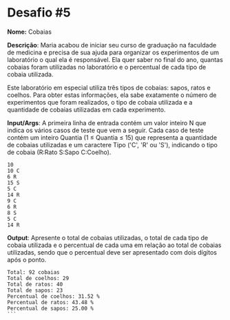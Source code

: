 # Desafio #5

**Nome:** Cobaias

**Descrição**: 
Maria acabou de iniciar seu curso de graduação na faculdade de medicina e precisa de sua ajuda para organizar os experimentos de um laboratório o qual ela é responsável. Ela quer saber no final do ano, quantas cobaias foram utilizadas no laboratório e o percentual de cada tipo de cobaia utilizada.

Este laboratório em especial utiliza três tipos de cobaias: sapos, ratos e coelhos. Para obter estas informações, ela sabe exatamente o número de experimentos que foram realizados, o tipo de cobaia utilizada e a quantidade de cobaias utilizadas em cada experimento.




**Input/Args**: 
A primeira linha de entrada contém um valor inteiro N que indica os vários casos de teste que vem a seguir. Cada caso de teste contém um inteiro Quantia (1 ≤ Quantia ≤ 15) que representa a quantidade de cobaias utilizadas e um caractere Tipo ('C', 'R' ou 'S'), indicando o tipo de cobaia (R:Rato S:Sapo C:Coelho).

```
10
10 C
6 R
15 S
5 C
14 R
9 C
6 R
8 S
5 C
14 R
```

**Output**:
Apresente o total de cobaias utilizadas, o total de cada tipo de cobaia utilizada e o percentual de cada uma em relação ao total de cobaias utilizadas, sendo que o percentual deve ser apresentado com dois dígitos após o ponto.

````
Total: 92 cobaias
Total de coelhos: 29
Total de ratos: 40
Total de sapos: 23
Percentual de coelhos: 31.52 %
Percentual de ratos: 43.48 %
Percentual de sapos: 25.00 %
```